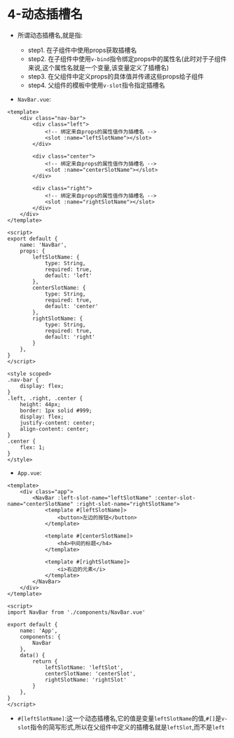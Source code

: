 # 4-动态插槽名

- 所谓动态插槽名,就是指:
  - step1. 在子组件中使用props获取插槽名
  - step2. 在子组件中使用`v-bind`指令绑定props中的属性名(此时对于子组件来说,这个属性名就是一个变量,该变量定义了插槽名)
  - step3. 在父组件中定义props的具体值并传递这些props给子组件
  - step4. 父组件的模板中使用`v-slot`指令指定插槽名

- `NavBar.vue`:

```vue
<template>
    <div class="nav-bar">
        <div class="left">
            <!-- 绑定来自props的属性值作为插槽名 -->
            <slot :name="leftSlotName"></slot>
        </div>

        <div class="center">
            <!-- 绑定来自props的属性值作为插槽名 -->
            <slot :name="centerSlotName"></slot>
        </div>

        <div class="right">
            <!-- 绑定来自props的属性值作为插槽名 -->
            <slot :name="rightSlotName"></slot>
        </div>
    </div>
</template>

<script>
export default {
    name: 'NavBar',
    props: {
        leftSlotName: {
            type: String,
            required: true,
            default: 'left'
        },
        centerSlotName: {
            type: String,
            required: true,
            default: 'center'
        },
        rightSlotName: {
            type: String,
            required: true,
            default: 'right'
        }
    },
}
</script>

<style scoped>
.nav-bar {
    display: flex;
}
.left, .right, .center {
    height: 44px;
    border: 1px solid #999;
    display: flex;
    justify-content: center;
    align-content: center;
}
.center {
    flex: 1;
}
</style>
```

- `App.vue`:

```vue
<template>
    <div class="app">
        <NavBar :left-slot-name="leftSlotName" :center-slot-name="centerSlotName" :right-slot-name="rightSlotName">
            <template #[leftSlotName]>
                <button>左边的按钮</button>
            </template>

            <template #[centerSlotName]>
                <h4>中间的标题</h4>
            </template>

            <template #[rightSlotName]>
                <i>右边的元素</i>
            </template>
        </NavBar>
    </div>
</template>

<script>
import NavBar from './components/NavBar.vue'

export default {
    name: 'App',
    components: {
        NavBar
    },
    data() {
        return {
            leftSlotName: 'leftSlot',
            centerSlotName: 'centerSlot',
            rightSlotName: 'rightSlot'
        }
    },
}
</script>
```

- `#[leftSlotName]`:这一个动态插槽名,它的值是变量`leftSlotName`的值,`#[]`是`v-slot`指令的简写形式,所以在父组件中定义的插槽名就是`leftSlot`,而不是`left`